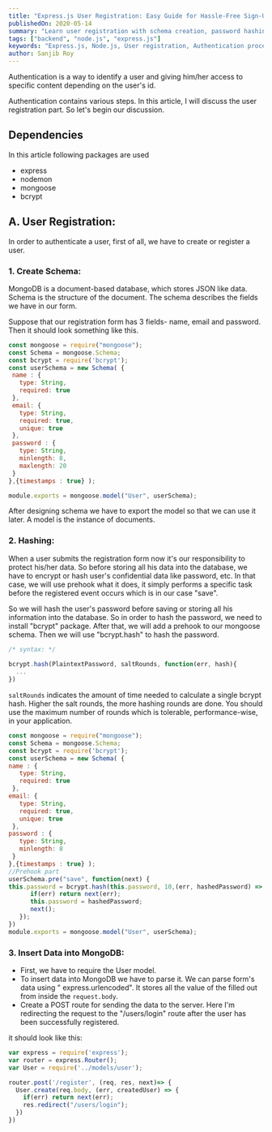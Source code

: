 ```yaml
---
title: "Express.js User Registration: Easy Guide for Hassle-Free Sign-Up"
publishedOn: 2020-05-14
summary: "Learn user registration with schema creation, password hashing, and MongoDB insertion for authentication."
tags: ["backend", "node.js", "express.js"]
keywords: "Express.js, Node.js, User registration, Authentication process, Schema creation, Password hashing, MongoDB insertion, User security, Web authentication, Secure user management, Bcrypt"
author: Sanjib Roy
---
```


Authentication is a way to identify a user and giving him/her access to specific content depending on the user's id.

Authentication contains various steps. In this article, I will discuss the user registration part. So let's begin our discussion.

## Dependencies
In this article following packages are used
- express
- nodemon
- mongoose
- bcrypt

## A. User Registration:

In order to authenticate a user, first of all, we have to create or register a user.

### 1. Create Schema:
MongoDB is a document-based database, which stores JSON like data. Schema is the structure of the document. The schema describes the fields we have in our form.

Suppose that our registration form has 3 fields- name, email and password. Then it should look something like this.

```js
const mongoose = require("mongoose");
const Schema = mongoose.Schema;
const bcrypt = require('bcrypt');
const userSchema = new Schema( {
 name : {
   type: String,
   required: true
 },
 email: {
   type: String,
   required: true,
   unique: true
 },
 password : {
   type: String,
   minlength: 8,
   maxlength: 20  
 }
},{timestamps : true} );

module.exports = mongoose.model("User", userSchema);
```
After designing schema we have to export the model so that we can use it later. A model is the instance of documents.

### 2. Hashing:

When a user submits the registration form now it's our responsibility to protect his/her data. So before storing all his data into the database, we have to encrypt or hash user's confidential data like password, etc. In that case, we will use prehook what it does, it simply performs a specific task before the registered event occurs which is in our case "save".

So we will hash the user's password before saving or storing all his information into the database. So in order to hash the password, we need to install "bcrypt" package. After that, we will add a prehook to our mongoose schema. Then we will use "bcrypt.hash" to hash the password.
```js
/* syntax: */
    
bcrypt.hash(PlaintextPassword, saltRounds, function(err, hash){
  ...
})
```
`saltRounds` indicates the amount of time needed to calculate a single bcrypt hash. Higher the salt rounds, the more hashing rounds are done. You should use the maximum number of rounds which is tolerable, performance-wise, in your application.

```js
const mongoose = require("mongoose");
const Schema = mongoose.Schema;
const bcrypt = require('bcrypt');
const userSchema = new Schema( {
name : {
   type: String,
   required: true
 },
email: {
   type: String,
   required: true,
   unique: true
 },
password : {
   type: String,
   minlength: 8
 }
},{timestamps : true} );
//Prehook part
userSchema.pre("save", function(next) {
this.password = bcrypt.hash(this.password, 10,(err, hashedPassword) => {
      if(err) return next(err);
      this.password = hashedPassword;
      next();
   });
})
module.exports = mongoose.model("User", userSchema);
```

### 3. Insert Data into MongoDB:

- First, we have to require the User model.
- To insert data into MongoDB we have to parse it. We can parse form's data using " express.urlencoded". It stores all the value of the filled out from inside the `request.body`.
- Create a POST route for sending the data to the server. Here I'm redirecting the request to the "/users/login" route after the user has been successfully registered.

it should look like this:

```js
var express = require('express');
var router = express.Router();
var User = require('../models/user');

router.post('/register', (req, res, next)=> {
  User.create(req.body, (err, createdUser) => {
    if(err) return next(err);
    res.redirect("/users/login");
  })
})
```
